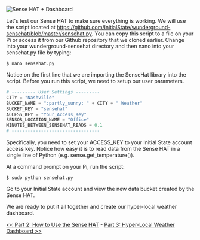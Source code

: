 ![Sense HAT + Dashboard](https://github.com/InitialState/wunderground-sensehat/wiki/img/sensehat_data.png)

Let's test our Sense HAT to make sure everything is working. We will use the script located at https://github.com/InitialState/wunderground-sensehat/blob/master/sensehat.py. You can copy this script to a file on your Pi or access it from our Github repository that we cloned earlier. Change into your wunderground-sensehat directory and then nano into your sensehat.py file by typing:

    $ nano sensehat.py


Notice on the first line that we are importing the SenseHat library into the script. Before you run this script, we need to setup our user parameters. 

```python
# --------- User Settings ---------
CITY = "Nashville"
BUCKET_NAME = ":partly_sunny: " + CITY + " Weather"
BUCKET_KEY = "sensehat"
ACCESS_KEY = "Your_Access_Key"
SENSOR_LOCATION_NAME = "Office"
MINUTES_BETWEEN_SENSEHAT_READS = 0.1
# ---------------------------------
```

Specifically, you need to set your ACCESS_KEY to your Initial State account access key. Notice how easy it is to read data from the Sense HAT in a single line of Python (e.g. sense.get_temperature()).  

At a command prompt on your Pi, run the script:

```
$ sudo python sensehat.py
```

Go to your Initial State account and view the new data bucket created by the Sense HAT.

We are ready to put it all together and create our hyper-local weather dashboard.

[<< Part 2: How to Use the Sense HAT](Part-2.-How-to-Use-the-Sense-HAT) - [Part 3: Hyper-Local Weather Dashboard >>](Part-3.-Hyper-Local-Weather-Dashboard)